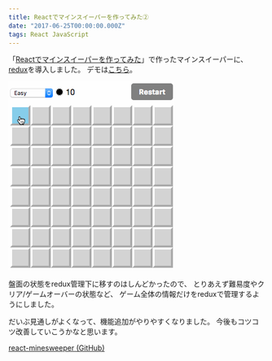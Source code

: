 ```yaml
---
title: Reactでマインスイーパーを作ってみた②
date: "2017-06-25T00:00:00.000Z"
tags: React JavaScript
---
```


「[Reactでマインスイーパーを作ってみた](/2017/04/25/react-minesweeper.html)」で作ったマインスイーパーに、
[redux](https://github.com/reactjs/redux)を導入しました。
デモは[こちら](/playground/react-minesweeper/)。

![マインスイーパー](./2017-06-25-minesweeper.gif)

盤面の状態をredux管理下に移すのはしんどかったので、
とりあえず難易度やクリア/ゲームオーバーの状態など、
ゲーム全体の情報だけをreduxで管理するようにしました。

だいぶ見通しがよくなって、機能追加がやりやすくなりました。
今後もコツコツ改善していこうかなと思います。

[react-minesweeper (GitHub)](https://github.com/saitoxu/react-minesweeper)
